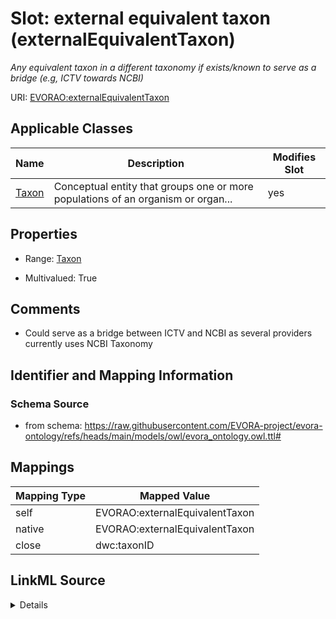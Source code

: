 

# Slot: external equivalent taxon (externalEquivalentTaxon)


_Any equivalent taxon in a different taxonomy if exists/known to serve as a bridge (e.g, ICTV towards NCBI)_





URI: [EVORAO:externalEquivalentTaxon](https://raw.githubusercontent.com/EVORA-project/evora-ontology/refs/heads/main/models/owl/evora_ontology.owl.ttl#externalEquivalentTaxon)



<!-- no inheritance hierarchy -->





## Applicable Classes

| Name | Description | Modifies Slot |
| --- | --- | --- |
| [Taxon](Taxon.md) | Conceptual entity that groups one or more populations of an organism or organ... |  yes  |







## Properties

* Range: [Taxon](Taxon.md)

* Multivalued: True





## Comments

* Could serve as a bridge between ICTV and NCBI as several providers currently uses NCBI Taxonomy

## Identifier and Mapping Information







### Schema Source


* from schema: https://raw.githubusercontent.com/EVORA-project/evora-ontology/refs/heads/main/models/owl/evora_ontology.owl.ttl#




## Mappings

| Mapping Type | Mapped Value |
| ---  | ---  |
| self | EVORAO:externalEquivalentTaxon |
| native | EVORAO:externalEquivalentTaxon |
| close | dwc:taxonID |




## LinkML Source

<details>
```yaml
name: externalEquivalentTaxon
description: Any equivalent taxon in a different taxonomy if exists/known to serve
  as a bridge (e.g, ICTV towards NCBI)
title: external equivalent taxon
comments:
- Could serve as a bridge between ICTV and NCBI as several providers currently uses
  NCBI Taxonomy
from_schema: https://raw.githubusercontent.com/EVORA-project/evora-ontology/refs/heads/main/models/owl/evora_ontology.owl.ttl#
close_mappings:
- dwc:taxonID
rank: 1000
alias: externalEquivalentTaxon
domain_of:
- Taxon
range: Taxon
required: false
multivalued: true

```
</details>